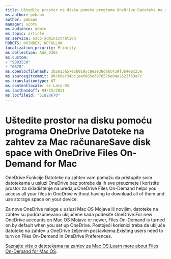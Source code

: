 ```yaml
---
title: Uštedite prostor na disku pomoću programa OneDrive Datoteke na zahtev za Mac računare
ms.author: pebaum
author: pebaum
manager: scotv
ms.audience: Admin
ms.topic: article
ms.service: o365-administration
ROBOTS: NOINDEX, NOFOLLOW
localization_priority: Priority
ms.collection: Adm_O365
ms.custom:
- "9003530"
- "6878"
ms.openlocfilehash: 3b2e13a57e5b0195c8e2e38dabc439f5b4e8c23e
ms.sourcegitcommit: 8bc60ec34bc1e40685e3976576e04a2623f63a7c
ms.translationtype: HT
ms.contentlocale: sr-Latn-RS
ms.lasthandoff: 04/15/2021
ms.locfileid: "51828670"
---
```

# <a name="save-disk-space-with-onedrive-files-on-demand-for-mac"></a><span data-ttu-id="a0940-102">Uštedite prostor na disku pomoću programa OneDrive Datoteke na zahtev za Mac računare</span><span class="sxs-lookup"><span data-stu-id="a0940-102">Save disk space with OneDrive Files On-Demand for Mac</span></span>

<span data-ttu-id="a0940-103">OneDrive Funkcije Datoteke na zahtev vam pomažu da pristupite svim datotekama u usluzi OneDrive bez potrebe da ih sve preuzmete i koristite prostor za skladištenje na uređaju.</span><span class="sxs-lookup"><span data-stu-id="a0940-103">OneDrive Files On-Demand helps you access all your files in OneDrive without having to download all of them and use storage space on your device.</span></span>  

<span data-ttu-id="a0940-104">Za nove OneDrive naloge u usluzi Mac OS Mojave ili novijim, datoteke na zahtev su podrazumevano uključene kada podesite OneDrive.</span><span class="sxs-lookup"><span data-stu-id="a0940-104">For new OneDrive accounts on Mac OS Mojave or newer, Files On-Demand is turned on by default when you set up OneDrive.</span></span> <span data-ttu-id="a0940-105">Postojeći korisnici treba da uključe datoteke na zahtev u OneDrive željenim postavkema.</span><span class="sxs-lookup"><span data-stu-id="a0940-105">Existing users need to turn on Files On-Demand in OneDrive Preferences.</span></span>  

<span data-ttu-id="a0940-106">[Saznajte više o datotekama na zahtev za Mac OS.](https://support.microsoft.com/office/529f6d53-e572-4922-a585-e7a318c135f0)</span><span class="sxs-lookup"><span data-stu-id="a0940-106">[Learn more about Files On-Demand for Mac OS](https://support.microsoft.com/office/529f6d53-e572-4922-a585-e7a318c135f0).</span></span>
